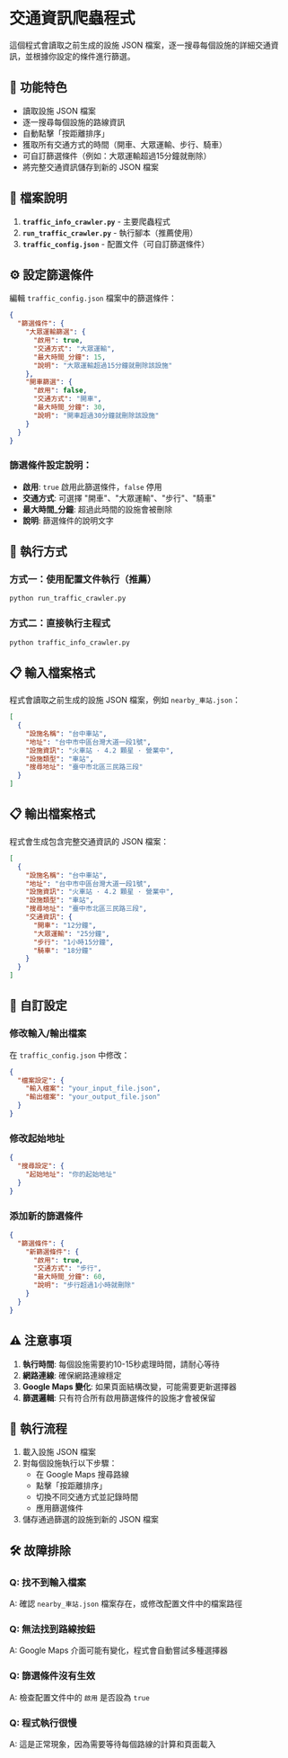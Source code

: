 # 交通資訊爬蟲程式

這個程式會讀取之前生成的設施 JSON 檔案，逐一搜尋每個設施的詳細交通資訊，並根據你設定的條件進行篩選。

## 🚀 功能特色

- 讀取設施 JSON 檔案
- 逐一搜尋每個設施的路線資訊
- 自動點擊「按距離排序」
- 獲取所有交通方式的時間（開車、大眾運輸、步行、騎車）
- 可自訂篩選條件（例如：大眾運輸超過15分鐘就刪除）
- 將完整交通資訊儲存到新的 JSON 檔案

## 📁 檔案說明

1. **`traffic_info_crawler.py`** - 主要爬蟲程式
2. **`run_traffic_crawler.py`** - 執行腳本（推薦使用）
3. **`traffic_config.json`** - 配置文件（可自訂篩選條件）

## ⚙️ 設定篩選條件

編輯 `traffic_config.json` 檔案中的篩選條件：

```json
{
  "篩選條件": {
    "大眾運輸篩選": {
      "啟用": true,
      "交通方式": "大眾運輸",
      "最大時間_分鐘": 15,
      "說明": "大眾運輸超過15分鐘就刪除該設施"
    },
    "開車篩選": {
      "啟用": false,
      "交通方式": "開車",
      "最大時間_分鐘": 30,
      "說明": "開車超過30分鐘就刪除該設施"
    }
  }
}
```

### 篩選條件設定說明：

- **啟用**: `true` 啟用此篩選條件，`false` 停用
- **交通方式**: 可選擇 "開車"、"大眾運輸"、"步行"、"騎車"
- **最大時間_分鐘**: 超過此時間的設施會被刪除
- **說明**: 篩選條件的說明文字

## 🚀 執行方式

### 方式一：使用配置文件執行（推薦）
```bash
python run_traffic_crawler.py
```

### 方式二：直接執行主程式
```bash
python traffic_info_crawler.py
```

## 📋 輸入檔案格式

程式會讀取之前生成的設施 JSON 檔案，例如 `nearby_車站.json`：

```json
[
  {
    "設施名稱": "台中車站",
    "地址": "台中市中區台灣大道一段1號",
    "設施資訊": "火車站 · 4.2 顆星 · 營業中",
    "設施類型": "車站",
    "搜尋地址": "臺中市北區三民路三段"
  }
]
```

## 📋 輸出檔案格式

程式會生成包含完整交通資訊的 JSON 檔案：

```json
[
  {
    "設施名稱": "台中車站",
    "地址": "台中市中區台灣大道一段1號",
    "設施資訊": "火車站 · 4.2 顆星 · 營業中",
    "設施類型": "車站",
    "搜尋地址": "臺中市北區三民路三段",
    "交通資訊": {
      "開車": "12分鐘",
      "大眾運輸": "25分鐘",
      "步行": "1小時15分鐘",
      "騎車": "18分鐘"
    }
  }
]
```

## 🔧 自訂設定

### 修改輸入/輸出檔案
在 `traffic_config.json` 中修改：
```json
{
  "檔案設定": {
    "輸入檔案": "your_input_file.json",
    "輸出檔案": "your_output_file.json"
  }
}
```

### 修改起始地址
```json
{
  "搜尋設定": {
    "起始地址": "你的起始地址"
  }
}
```

### 添加新的篩選條件
```json
{
  "篩選條件": {
    "新篩選條件": {
      "啟用": true,
      "交通方式": "步行",
      "最大時間_分鐘": 60,
      "說明": "步行超過1小時就刪除"
    }
  }
}
```

## ⚠️ 注意事項

1. **執行時間**: 每個設施需要約10-15秒處理時間，請耐心等待
2. **網路連線**: 確保網路連線穩定
3. **Google Maps 變化**: 如果頁面結構改變，可能需要更新選擇器
4. **篩選邏輯**: 只有符合所有啟用篩選條件的設施才會被保留

## 🔄 執行流程

1. 載入設施 JSON 檔案
2. 對每個設施執行以下步驟：
   - 在 Google Maps 搜尋路線
   - 點擊「按距離排序」
   - 切換不同交通方式並記錄時間
   - 應用篩選條件
3. 儲存通過篩選的設施到新的 JSON 檔案

## 🛠️ 故障排除

### Q: 找不到輸入檔案
A: 確認 `nearby_車站.json` 檔案存在，或修改配置文件中的檔案路徑

### Q: 無法找到路線按鈕
A: Google Maps 介面可能有變化，程式會自動嘗試多種選擇器

### Q: 篩選條件沒有生效
A: 檢查配置文件中的 `啟用` 是否設為 `true`

### Q: 程式執行很慢
A: 這是正常現象，因為需要等待每個路線的計算和頁面載入